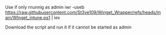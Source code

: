 Use if only rnunnig as admin
iwr -useb https://raw.githubusercontent.com/St3ve109/Winget_Wrapper/refs/heads/main/WInget_intune.ps1 | iex

Download the script and run it if it cannot be started as admin